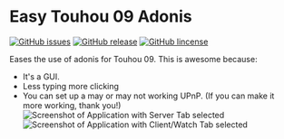 # Easy Touhou 09 Adonis
[![GitHub issues](https://img.shields.io/github/issues/Tudi20/easyth09adonis.svg?style=flat-square)](https://github.com/Tudi20/easyth09adonis/issues)
[![GitHub release](https://img.shields.io/github/release/Tudi20/easyth09adonis.svg?style=flat-square)](https://github.com/Tudi20/easyth09adonis/releases)
[![GitHub lincense](https://img.shields.io/github/license/Tudi20/easyth09adonis.svg?style=flat-square)](https://github.com/Tudi20/easyth09adonis/blob/master/LICENSE)

Eases the use of adonis for Touhou 09.
This is awesome because:
* It's a GUI.
* Less typing more clicking
* You can set up a may or may not working UPnP. (If you can make it more working, thank you!)
![Screenshot of Application with Server Tab selected](https://i.imgur.com/E8xDpFX.png)
![Screenshot of Application with Client/Watch Tab selected](https://i.imgur.com/Ob3ujsy.png)
